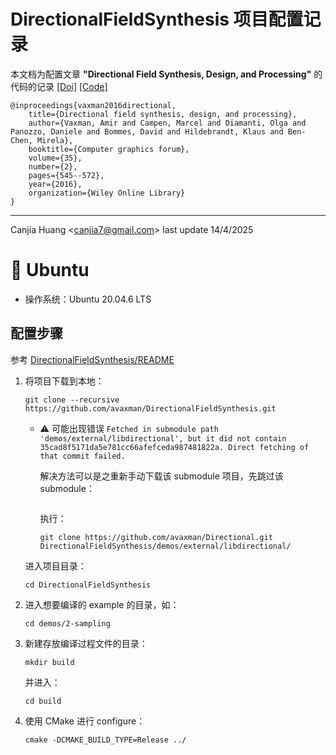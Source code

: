 # DirectionalFieldSynthesis 项目配置记录

本文档为配置文章 **"Directional Field Synthesis, Design, and Processing"** 的代码的记录 [[Doi]]( https://doi.org/10.1111/cgf.12864) [[Code]](https://github.com/avaxman/DirectionalFieldSynthesis)

```
@inproceedings{vaxman2016directional,
    title={Directional field synthesis, design, and processing},
    author={Vaxman, Amir and Campen, Marcel and Diamanti, Olga and Panozzo, Daniele and Bommes, David and Hildebrandt, Klaus and Ben-Chen, Mirela},
    booktitle={Computer graphics forum},
    volume={35},
    number={2},
    pages={545--572},
    year={2016},
    organization={Wiley Online Library}
}
```

---

Canjia Huang <<canjia7@gmail.com>> last update 14/4/2025

# :penguin: Ubuntu

- 操作系统：Ubuntu 20.04.6 LTS

## 配置步骤

参考 [DirectionalFieldSynthesis/README](https://github.com/avaxman/DirectionalFieldSynthesis/blob/master/README.md)

1. 将项目下载到本地：

    ```
    git clone --recursive https://github.com/avaxman/DirectionalFieldSynthesis.git
    ```

    - :warning: 可能出现错误 `Fetched in submodule path 'demos/external/libdirectional', but it did not contain 35cad8f5171da5e781cc66afefceda987481822a. Direct fetching of that commit failed.`

        解决方法可以是之重新手动下载该 submodule 项目，先跳过该 submodule：

        ```
        
        ```
        
        执行：

        ```
        git clone https://github.com/avaxman/Directional.git DirectionalFieldSynthesis/demos/external/libdirectional/
        ```

    进入项目目录：

    ```
    cd DirectionalFieldSynthesis
    ```

2. 进入想要编译的 example 的目录，如：

    ```
    cd demos/2-sampling
    ```

3. 新建存放编译过程文件的目录：

    ```
    mkdir build
    ```

    并进入：

    ```
    cd build
    ```

4. 使用 CMake 进行 configure：

    ```
    cmake -DCMAKE_BUILD_TYPE=Release ../
    ```
